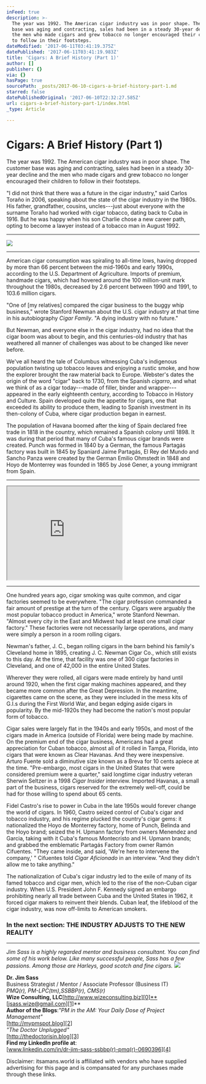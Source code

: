 ```yaml
---
inFeed: true
description: >-
  The year was 1992. The American cigar industry was in poor shape. The customer
  base was aging and contracting, sales had been in a steady 30-year decline and
  the men who made cigars and grew tobacco no longer encouraged their children
  to follow in their footsteps.
dateModified: '2017-06-11T03:41:19.375Z'
datePublished: '2017-06-11T03:41:19.983Z'
title: 'Cigars: A Brief History (Part 1)'
author: []
publisher: {}
via: {}
hasPage: true
sourcePath: _posts/2017-06-10-cigars-a-brief-history-part-1.md
starred: false
datePublishedOriginal: '2017-06-10T22:32:27.585Z'
url: cigars-a-brief-history-part-1/index.html
_type: Article

---
```

# Cigars: A Brief History (Part 1)

The year was 1992\. The American cigar industry was in poor shape. The customer base was aging and contracting, sales had been in a steady 30-year decline and the men who made cigars and grew tobacco no longer encouraged their children to follow in their footsteps.

"I did not think that there was a future in the cigar industry," said Carlos Toraño in 2006, speaking about the state of the cigar industry in the 1980s. His father, grandfather, cousins, uncles---just about everyone with the surname Toraño had worked with cigar tobacco, dating back to Cuba in 1916\. But he was happy when his son Charlie chose a new career path, opting to become a lawyer instead of a tobacco man in August 1992\.

---

![](https://the-grid-user-content.s3-us-west-2.amazonaws.com/68e4b686-e4db-4563-b04a-aefacb6066db.jpg)

---

American cigar consumption was spiraling to all-time lows, having dropped by more than 66 percent between the mid-1960s and early 1990s, according to the U.S. Department of Agriculture. Imports of premium, handmade cigars, which had hovered around the 100 million-unit mark throughout the 1980s, decreased by 2.6 percent between 1990 and 1991, to 103.6 million cigars.

"One of \[my relatives\] compared the cigar business to the buggy whip business," wrote Stanford Newman about the U.S. cigar industry at that time in his autobiography _Cigar Family_. "A dying industry with no future."

But Newman, and everyone else in the cigar industry, had no idea that the cigar boom was about to begin, and this centuries-old industry that has weathered all manner of challenges was about to be changed like never before.

We've all heard the tale of Columbus witnessing Cuba's indigenous population twisting up tobacco leaves and enjoying a rustic smoke, and how the explorer brought the raw material back to Europe. Webster's dates the origin of the word "cigar" back to 1730, from the Spanish _cigarro_, and what we think of as a cigar today---made of filler, binder and wrapper---appeared in the early eighteenth century, according to Tobacco in History and Culture. Spain developed quite the appetite for cigars, one that exceeded its ability to produce them, leading to Spanish investment in its then-colony of Cuba, where cigar production began in earnest.

The population of Havana boomed after the king of Spain declared free trade in 1818 in the country, which remained a Spanish colony until 1898\. It was during that period that many of Cuba's famous cigar brands were created. Punch was formed in 1840 by a German, the famous Partagás factory was built in 1845 by Spaniard Jaime Partagás, El Rey del Mundo and Sancho Panza were created by the German Emilio Ohmstedt in 1848 and Hoyo de Monterrey was founded in 1865 by José Gener, a young immigrant from Spain.

---

<iframe src="https://the-grid.github.io/ed-userhtml/?g=eJyzSVTIKEpNs1XKKCkpsNLXj_QPDfJ00SsvyizJzEs3NzfXy8gv0EvOyUzOTkrMy9bLSy1RsrPJzE1XKC5KhuuCKtfNyk8qBinRz8xNTE8t1gdqyUstKtY3NTCosDDQTdTLKkhXUtC3s9FPtAMA_xMo6g" height="244" style=""></iframe>

---

One hundred years ago, cigar smoking was quite common, and cigar factories seemed to be everywhere. "The cigar profession commanded a fair amount of prestige at the turn of the century. Cigars were arguably the most popular tobacco product in America," wrote Stanford Newman. "Almost every city in the East and Midwest had at least one small cigar factory." These factories were not necessarily large operations, and many were simply a person in a room rolling cigars.

Newman's father, J. C., began rolling cigars in the barn behind his family's Cleveland home in 1895, creating J. C. Newman Cigar Co., which still exists to this day. At the time, that facility was one of 300 cigar factories in Cleveland, and one of 42,000 in the entire United States.

Wherever they were rolled, all cigars were made entirely by hand until around 1920, when the first cigar making machines appeared, and they became more common after the Great Depression. In the meantime, cigarettes came on the scene, as they were included in the mess kits of G.I.s during the First World War, and began edging aside cigars in popularity. By the mid-1920s they had become the nation's most popular form of tobacco.

Cigar sales were largely flat in the 1940s and early 1950s, and most of the cigars made in America (outside of Florida) were being made by machine. On the premium end of the cigar business, Americans had a great appreciation for Cuban tobacco, almost all of it rolled in Tampa, Florida, into cigars that were known as Clear Havanas. And they were inexpensive. Arturo Fuente sold a diminutive size known as a Breva for 10 cents apiece at the time. "Pre-embargo, most cigars in the United States that were considered premium were a quarter," said longtime cigar industry veteran Sherwin Seltzer in a 1998 _Cigar Insider_ interview. Imported Havanas, a small part of the business, cigars reserved for the extremely well-off, could be had for those willing to spend about 65 cents.

Fidel Castro's rise to power in Cuba in the late 1950s would forever change the world of cigars. In 1960, Castro seized control of Cuba's cigar and tobacco industry, and his regime plucked the country's cigar gems: it nationalized the Hoyo de Monterrey factory, home of Punch, Belinda and the Hoyo brand; seized the H. Upmann factory from owners Menendez and Garcia, taking with it Cuba's famous Montecristo and H. Upmann brands; and grabbed the emblematic Partagás Factory from owner Ramón Cifuentes. "They came inside, and said, 'We're here to intervene the company,' " Cifuentes told _Cigar Aficionado_ in an interview. "And they didn't allow me to take anything."

The nationalization of Cuba's cigar industry led to the exile of many of its famed tobacco and cigar men, which led to the rise of the non-Cuban cigar industry. When U.S. President John F. Kennedy signed an embargo prohibiting nearly all trade between Cuba and the United States in 1962, it forced cigar makers to reinvent their blends. Cuban leaf, the lifeblood of the cigar industry, was now off-limits to American smokers.

### In the next section: THE INDUSTRY ADJUSTS TO THE NEW REALITY

---

_Jim Sass is a highly regarded mentor and business consultant. You can find some of his work below. Like many successful people, Sass has a few passions. Among those are Harleys, good scotch and fine cigars._
![](https://imgflo.herokuapp.com/graph/2b2431f8e7ba7b0/6a332dbf43b508adc43b69137dd7330c/croprotate.jpg?cropheight=3000&cropwidth=2253&degrees=-270&input=https%3A%2F%2Fthe-grid-user-content.s3-us-west-2.amazonaws.com%2Fc659278f-6b07-4050-a243-4c73537ba785.jpg&x=0&y=0)

**Dr. Jim Sass**  
Business Strategist / Mentor / Associate Professor (Business IT)  
_PMQ(r), PM-LPC(tm),SSBBP(r), CMS(r)_  
**Wize Consulting, LLC**[http://www.wizeconsulting.biz][0]**[jsass.wize@gmail.com][1]**  
**Author of the Blogs**:_"PM in the AM: Your Daily Dose of Project Management"_  
[http://mypmspot.blog][2]  
_"The Doctor Unplugged"_  
[http://thedoctorisin.blog][3]  
**Find my LinkedIn profile at**:  
[www.linkedin.com/in/dr-jim-sass-ssbbp(r)-pmq(r)-0690396][4]

Disclaimer: itsamans.world is affiliated with vendors who have supplied advertising for this page and is compansated for any purchases made through these links.

[0]: http://www.wizeconsulting.biz/
[1]: mailto:jsass.wize@gmail.com
[2]: http://mypmspot.blog/
[3]: http://thedoctorisin.blog/
[4]: http://www.linkedin.com%2Fin%2Fdr-jim-sass-ssbbp%C2%AE-pmq%C2%AE-0690396/